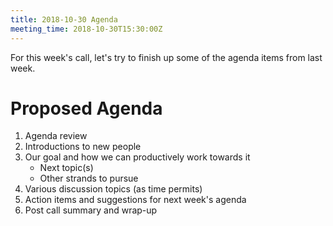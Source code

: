 ```yaml
---
title: 2018-10-30 Agenda
meeting_time: 2018-10-30T15:30:00Z
---
```


For this week's call, let's try to finish up some of the agenda items from last
week.

# Proposed Agenda

1. Agenda review
2. Introductions to new people
4. Our goal and how we can productively work towards it
    - Next topic(s)
    - Other strands to pursue
5. Various discussion topics (as time permits)
6. Action items and suggestions for next week's agenda
7. Post call summary and wrap-up
